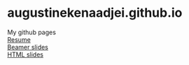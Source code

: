 # augustinekenaadjei.github.io
My github pages <br/>
[Resume](resumeKENA.pdf) <br/>
[Beamer slides](homework.pdf) <br/>
[HTML slides](Slides) <br/>


